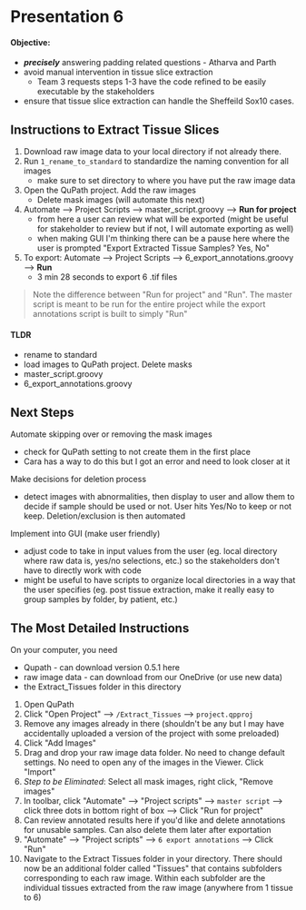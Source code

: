 # Presentation 6

#### Objective: 
- ***precisely*** answering padding related questions - Atharva and Parth 
- avoid manual intervention in tissue slice extraction
	- Team 3 requests steps 1-3 have the code refined to be easily executable by the stakeholders
- ensure that tissue slice extraction can handle the Sheffeild Sox10 cases. 

## Instructions to Extract Tissue Slices

1. Download raw image data to your local directory if not already there.
2. Run `1_rename_to_standard` to standardize the naming convention for all images
	- make sure to set directory to where you have put the raw image data
3. Open the QuPath project. Add the raw images
	- Delete mask images (will automate this next)
4. Automate --> Project Scripts --> master_script.groovy --> **Run for project** 
	- from here a user can review what will be exported (might be useful for stakeholder to review but if not, I will automate exporting as well)
	- when making GUI I'm thinking there can be a pause here where the user is prompted "Export Extracted Tissue Samples? Yes, No"
5. To export: Automate --> Project Scripts --> 6_export_annotations.groovy --> **Run**
	- 3 min 28 seconds to export 6 .tif files

>Note the difference between "Run for project" and "Run". The master script is meant to be run for the entire project while the export annotations script is built to simply "Run"

#### TLDR
- rename to standard
- load images to QuPath project. Delete masks
- master_script.groovy
- 6_export_annotations.groovy

## Next Steps
Automate skipping over or removing the mask images
- check for QuPath setting to not create them in the first place
- Cara has a way to do this but I got an error and need to look closer at it

Make decisions for deletion process
- detect images with abnormalities, then display to user and allow them to decide if sample should be used or not. User hits Yes/No to keep or not keep. Deletion/exclusion is then automated

Implement into GUI (make user friendly)
- adjust code to take in input values from the user (eg. local directory where raw data is, yes/no selections, etc.) so the stakeholders don't have to directly work with code
- might be useful to have scripts to organize local directories in a way that the user specifies (eg. post tissue extraction, make it really easy to group samples by folder, by patient, etc.)

## The Most Detailed Instructions

On your computer, you need
- Qupath - can download version 0.5.1 here
- raw image data - can download from our OneDrive (or use new data)
- the Extract_Tissues folder in this directory

1. Open QuPath
2. Click "Open Project" --> `/Extract_Tissues` --> `project.qpproj`
3. Remove any images already in there (shouldn't be any but I may have accidentally uploaded a version of the project with some preloaded)
4. Click "Add Images"
5. Drag and drop your raw image data folder. No need to change default settings. No need to open any of the images in the Viewer. Click "Import"
6. *Step to be Eliminated*: Select all mask images, right click, "Remove images"
7. In toolbar, click "Automate" --> "Project scripts" --> `master script` --> click three dots in bottom right of box --> Click "Run for project"
8. Can review annotated results here if you'd like and delete annotations for unusable samples. Can also delete them later after exportation
9. "Automate" --> "Project scripts" --> `6 export annotations` --> Click "Run"
10. Navigate to the Extract Tissues folder in your directory. There should now be an additional folder called "Tissues" that contains subfolders corresponding to each raw image. Within each subfolder are the individual tissues extracted from the raw image (anywhere from 1 tissue to 6)
